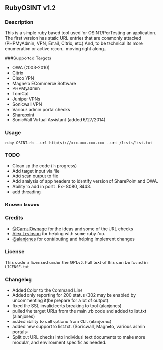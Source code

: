 ## RubyOSINT v1.2 

### Description
This is a simple ruby based tool used for OSINT/PenTesting an application. The first version has static URL entries that are commonly attacked (PHPMyAdmin, VPN, Email, Citrix, etc.)  And, to be technical its more enumeration or active recon.. moving right along..

###Supported Targets
* OWA (2003-2010)
* Citrix
* Cisco VPN
* Magneto ECommerce Software
* PHPMyadmin
* TomCat
* Juniper VPNs
* Sonicwall VPN
* Various admin portal checks
* Sharepoint
* SonicWall Virtual Assistant  (added 6/27/2014)


### Usage
```ruby OSINT.rb --url http(s)://xxx.xxx.xxx.xxx --uri /lists/list.txt```


### TODO
* Clean up the code (in progress)
* Add target input via file 
* Add scan output to file
* Add analysis of app headers to identify version of SharePoint and OWA.
* Ability to add in ports. Ex- 8080, 8443. 
* add threading

### Known Issues

### Credits
* [@CarnalOwnage](https://twitter.com/carnal0wnage) for the ideas and some of the URL checks
* [Alex Levinson](https://twitter.com/alexlevinson) for helping with some ruby foo.
* [@alanjones](https://twitter.com/alanjones19) for contributing and helping implement changes

### License
This code is licensed under the GPLv3. Full text of this can be found in ```LICENSE.txt```

### Changelog
* Added Color to the Command Line
* Added only reporting for 200 status (302 may be enabled by uncommenting it(be prepare for a lot of output).
* fixed the SSL invalid certs breaking to tool (alanjones)
* pulled the target URLs from the main .rb code and added to list.txt (alanjones)
* added ability to call options from CLI. (alanjones)
* added new support to list.txt. (Sonicwall, Magneto, various admin portals)
* Split out URL checks into individual text documents to make more modular, and environment  specific as needed.
